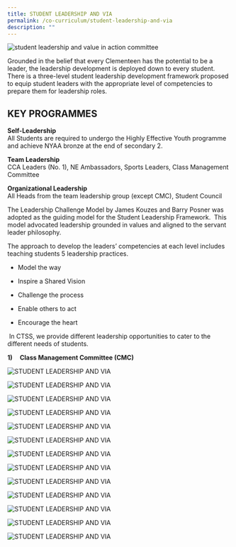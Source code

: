 ```yaml
---
title: STUDENT LEADERSHIP AND VIA
permalink: /co-curriculum/student-leadership-and-via
description: ""
---
```

![student leadership and value in action committee](/images/student%20leadership%20and%20value-in-action%20committee%202.jpeg)

Grounded in the belief that every Clementeen has the potential to be a leader, the leadership development is deployed down to every student.  There is a three-level student leadership development framework proposed to equip student leaders with the appropriate level of competencies to prepare them for leadership roles.

KEY PROGRAMMES
--------------

  
**Self-Leadership**  
All Students are required to undergo the Highly Effective Youth programme and achieve NYAA bronze at the end of secondary 2.  
  
**Team Leadership**  
CCA Leaders (No. 1), NE Ambassadors, Sports Leaders, Class Management Committee  
  
**Organizational Leadership**  
All Heads from the team leadership group (except CMC), Student Council    
  
The Leadership Challenge Model by James Kouzes and Barry Posner was adopted as the guiding model for the Student Leadership Framework.  This model advocated leadership grounded in values and aligned to the servant leader philosophy.    
  
The approach to develop the leaders’ competencies at each level includes teaching students 5 leadership practices.    

*   Model the way   
    
*   Inspire a Shared Vision   
    
*   Challenge the process   
    
*   Enable others to act   
    
*   Encourage the heart      
    

  
 In CTSS, we provide different leadership opportunities to cater to the different needs of students.    
  
**1)     Class Management Committee (CMC)**

![STUDENT LEADERSHIP AND VIA](/images/SL01.jpeg)

![STUDENT LEADERSHIP AND VIA](/images/SL02.jpeg)

![STUDENT LEADERSHIP AND VIA](/images/SL03.jpeg)

![STUDENT LEADERSHIP AND VIA](/images/SL04.jpeg)

![STUDENT LEADERSHIP AND VIA](/images/SL05.jpeg)

![STUDENT LEADERSHIP AND VIA](/images/SL06.jpeg)

![STUDENT LEADERSHIP AND VIA](/images/SL07.jpeg)

![STUDENT LEADERSHIP AND VIA](/images/SL08.jpeg)

![STUDENT LEADERSHIP AND VIA](/images/SL09.jpeg)

![STUDENT LEADERSHIP AND VIA](/images/SL10.jpeg)

![STUDENT LEADERSHIP AND VIA](/images/SL11.jpeg)

![STUDENT LEADERSHIP AND VIA](/images/SL12.jpeg)

![STUDENT LEADERSHIP AND VIA](/images/SL13.jpeg)